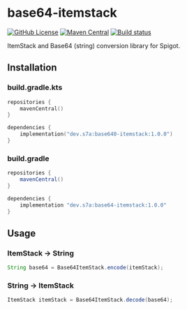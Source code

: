 # base64-itemstack

[![GitHub License](https://img.shields.io/badge/license-MIT%20License-blue.svg?style=flat)](LICENSE)
[![Maven Central](https://img.shields.io/maven-central/v/dev.s7a/base64-itemstack)](https://search.maven.org/artifact/dev.s7a/base64-itemstack)
[![Build status](https://img.shields.io/github/actions/workflow/status/sya-ri/base64-itemstack/build.yml?branch=master&label=Build&logo=github)](.github/workflows/build.yml)

ItemStack and Base64 (string) conversion library for Spigot.

## Installation

### build.gradle.kts

```kotlin
repositories {
    mavenCentral()
}

dependencies {
    implementation("dev.s7a:base640-itemstack:1.0.0")
}
```

### build.gradle

```groovy
repositories {
    mavenCentral()
}

dependencies {
    implementation "dev.s7a:base64-itemstack:1.0.0"
}
```

## Usage

### ItemStack → String

```java
String base64 = Base64ItemStack.encode(itemStack);
```

### String → ItemStack

```java
ItemStack itemStack = Base64ItemStack.decode(base64);
```
